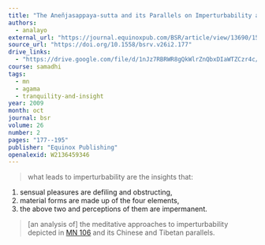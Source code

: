```yaml
---
title: "The Aneñjasappaya-sutta and its Parallels on Imperturbability and on the Contribution of Insight to the Development of Tranquility"
authors:
  - analayo
external_url: "https://journal.equinoxpub.com/BSR/article/view/13690/15914"
source_url: "https://doi.org/10.1558/bsrv.v26i2.177"
drive_links:
  - "https://drive.google.com/file/d/1nJz7RBRWR8gQkWlrZnQbxDIaWTZCzr4c/view?usp=drivesdk"
course: samadhi
tags:
  - mn
  - agama
  - tranquility-and-insight
year: 2009
month: oct
journal: bsr
volume: 26
number: 2
pages: "177--195"
publisher: "Equinox Publishing"
openalexid: W2136459346
---
```


> what leads to imperturbability are the insights that:  
1. sensual pleasures are defiling and obstructing,  
2. material forms are made up of the four elements,  
3. the above two and perceptions of them are impermanent.

> [an analysis of] the meditative approaches to imperturbability depicted in [MN 106](/content/canon/mn106) and its Chinese and Tibetan parallels.
